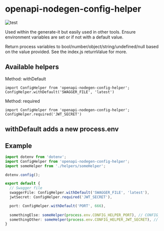 # openapi-nodegen-config-helper

![test](https://github.com/acrontum/openapi-nodegen-config-helper/workflows/test/badge.svg)

Used within the generate-it but easily used in other tools. Ensure environment variables are set or if not with a default value.

Return process variables to bool/number/object/string/undefined/null based on the value provided. See the index.js returnValue for more.

## Available helpers

Method: withDefault
```
import ConfigHelper from 'openapi-nodegen-config-helper';
ConfigHelper.withDefault('SWAGGER_FILE', 'latest')
```

Method: required
```
import ConfigHelper from 'openapi-nodegen-config-helper';
ConfigHelper.required('JWT_SECRET')
```

## withDefault adds a new process.env 

## Example
```typescript
import dotenv from 'dotenv';
import ConfigHelper from 'openapi-nodegen-config-helper';
import someHelper from './helpers/someHelper';

dotenv.config();

export default {
  // Swagger file
  swaggerFile: ConfigHelper.withDefault('SWAGGER_FILE', 'latest'),
  jwtSecret: ConfigHelper.required('JWT_SECRET'),

  port: ConfigHelper.withDefault('PORT', 666),
  
  somethingElse: someHelper(process.env.CONFIG_HELPER_PORT), // CONFIG_HELPER_PORT is injected into the process.env and can be accessed this way 
  somethingOther: someHelper(process.env.CONFIG_HELPER_JWT_SECRET), // CONFIG_HELPER_JWT_SECRET is injected into the process.env and can be accessed this way 
}
```

